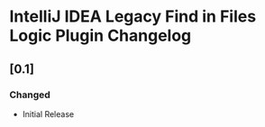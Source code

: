 <!-- Keep a Changelog guide -> https://keepachangelog.com -->

# IntelliJ IDEA Legacy Find in Files Logic Plugin Changelog

## [0.1]
### Changed
- Initial Release

